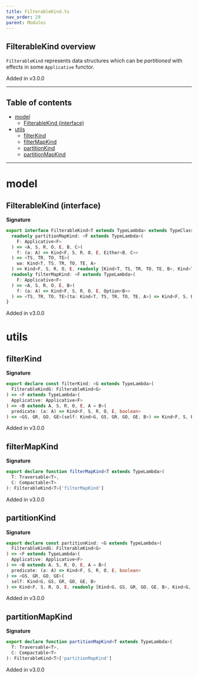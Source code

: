 ```yaml
---
title: FilterableKind.ts
nav_order: 29
parent: Modules
---
```


## FilterableKind overview

`FilterableKind` represents data structures which can be _partitioned_ with effects in some `Applicative` functor.

Added in v3.0.0

---

<h2 class="text-delta">Table of contents</h2>

- [model](#model)
  - [FilterableKind (interface)](#filterablekind-interface)
- [utils](#utils)
  - [filterKind](#filterkind)
  - [filterMapKind](#filtermapkind)
  - [partitionKind](#partitionkind)
  - [partitionMapKind](#partitionmapkind)

---

# model

## FilterableKind (interface)

**Signature**

```ts
export interface FilterableKind<T extends TypeLambda> extends TypeClass<T> {
  readonly partitionMapKind: <F extends TypeLambda>(
    F: Applicative<F>
  ) => <A, S, R, O, E, B, C>(
    f: (a: A) => Kind<F, S, R, O, E, Either<B, C>>
  ) => <TS, TR, TO, TE>(
    wa: Kind<T, TS, TR, TO, TE, A>
  ) => Kind<F, S, R, O, E, readonly [Kind<T, TS, TR, TO, TE, B>, Kind<T, TS, TR, TO, TE, C>]>
  readonly filterMapKind: <F extends TypeLambda>(
    F: Applicative<F>
  ) => <A, S, R, O, E, B>(
    f: (a: A) => Kind<F, S, R, O, E, Option<B>>
  ) => <TS, TR, TO, TE>(ta: Kind<T, TS, TR, TO, TE, A>) => Kind<F, S, R, O, E, Kind<T, TS, TR, TO, TE, B>>
}
```

Added in v3.0.0

# utils

## filterKind

**Signature**

```ts
export declare const filterKind: <G extends TypeLambda>(
  FilterableKindG: FilterableKind<G>
) => <F extends TypeLambda>(
  Applicative: Applicative<F>
) => <B extends A, S, R, O, E, A = B>(
  predicate: (a: A) => Kind<F, S, R, O, E, boolean>
) => <GS, GR, GO, GE>(self: Kind<G, GS, GR, GO, GE, B>) => Kind<F, S, R, O, E, Kind<G, GS, GR, GO, GE, B>>
```

Added in v3.0.0

## filterMapKind

**Signature**

```ts
export declare function filterMapKind<T extends TypeLambda>(
  T: Traversable<T>,
  C: Compactable<T>
): FilterableKind<T>['filterMapKind']
```

Added in v3.0.0

## partitionKind

**Signature**

```ts
export declare const partitionKind: <G extends TypeLambda>(
  FilterableKindG: FilterableKind<G>
) => <F extends TypeLambda>(
  Applicative: Applicative<F>
) => <B extends A, S, R, O, E, A = B>(
  predicate: (a: A) => Kind<F, S, R, O, E, boolean>
) => <GS, GR, GO, GE>(
  self: Kind<G, GS, GR, GO, GE, B>
) => Kind<F, S, R, O, E, readonly [Kind<G, GS, GR, GO, GE, B>, Kind<G, GS, GR, GO, GE, B>]>
```

Added in v3.0.0

## partitionMapKind

**Signature**

```ts
export declare function partitionMapKind<T extends TypeLambda>(
  T: Traversable<T>,
  C: Compactable<T>
): FilterableKind<T>['partitionMapKind']
```

Added in v3.0.0
